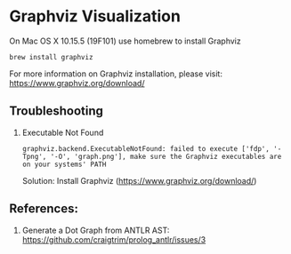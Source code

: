 # Graphviz Visualization

On Mac OS X 10.15.5 (19F101) use homebrew to install Graphviz

```shell script
brew install graphviz
```

For more information on Graphviz installation, please visit:<br />
https://www.graphviz.org/download/  


## Troubleshooting

1. Executable Not Found
    ```text
    graphviz.backend.ExecutableNotFound: failed to execute ['fdp', '-Tpng', '-O', 'graph.png'], make sure the Graphviz executables are on your systems' PATH
    ```
    Solution: Install Graphviz (https://www.graphviz.org/download/)
    
## References:
1.  Generate a Dot Graph from ANTLR AST:<br />
    https://github.com/craigtrim/prolog_antlr/issues/3